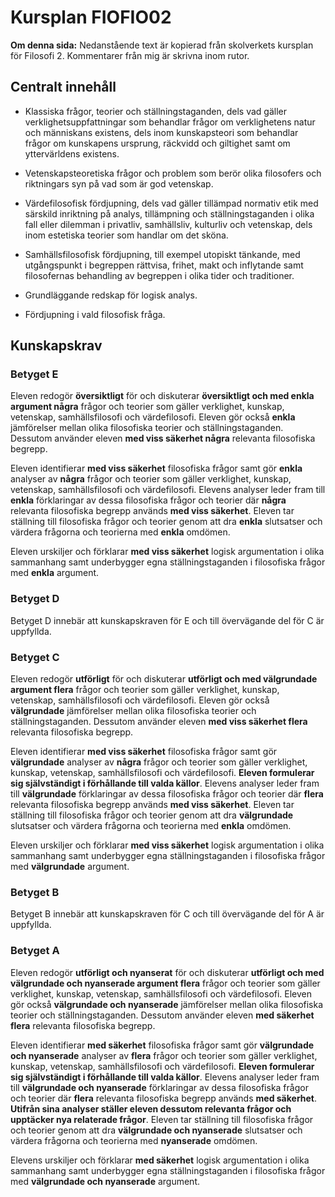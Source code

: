 # Kursplan FIOFIO02

**Om denna sida:** Nedanstående text är kopierad från skolverkets kursplan för Filosofi 2. Kommentarer från mig är skrivna inom rutor.

## Centralt innehåll

- Klassiska frågor, teorier och ställningstaganden, dels vad gäller verklighetsuppfattningar som behandlar frågor om verklighetens natur och människans existens, dels inom kunskapsteori som behandlar frågor om kunskapens ursprung, räckvidd och giltighet samt om yttervärldens existens.

- Vetenskapsteoretiska frågor och problem som berör olika filosofers och riktningars syn på vad som är god vetenskap.

- Värdefilosofisk fördjupning, dels vad gäller tillämpad normativ etik med särskild inriktning på analys, tillämpning och ställningstaganden i olika fall eller dilemman i privatliv, samhällsliv, kulturliv och vetenskap, dels inom estetiska teorier som handlar om det sköna.

- Samhällsfilosofisk fördjupning, till exempel utopiskt tänkande, med utgångspunkt i begreppen rättvisa, frihet, makt och inflytande samt filosofernas behandling av begreppen i olika tider och traditioner.

- Grundläggande redskap för logisk analys.

- Fördjupning i vald filosofisk fråga.

## Kunskapskrav

### Betyget E

Eleven redogör **översiktligt** för och diskuterar **översiktligt och med enkla argument några** frågor och teorier som gäller verklighet, kunskap, vetenskap, samhällsfilosofi och värdefilosofi. Eleven gör också **enkla** jämförelser mellan olika filosofiska teorier och ställningstaganden. Dessutom använder eleven **med viss säkerhet några** relevanta filosofiska begrepp.

Eleven identifierar **med viss säkerhet** filosofiska frågor samt gör **enkla** analyser av **några** frågor och teorier som gäller verklighet, kunskap, vetenskap, samhällsfilosofi och värdefilosofi. Elevens analyser leder fram till **enkla** förklaringar av dessa filosofiska frågor och teorier där **några** relevanta filosofiska begrepp används **med viss säkerhet**. Eleven tar ställning till filosofiska frågor och teorier genom att dra **enkla** slutsatser och värdera frågorna och teorierna med **enkla** omdömen.

Eleven urskiljer och förklarar **med viss säkerhet** logisk argumentation i olika sammanhang samt underbygger egna ställningstaganden i filosofiska frågor med **enkla** argument.

### Betyget D

Betyget D innebär att kunskapskraven för E och till övervägande del för C är uppfyllda.

### Betyget C

Eleven redogör **utförligt** för och diskuterar **utförligt och med välgrundade argument flera** frågor och teorier som gäller verklighet, kunskap, vetenskap, samhällsfilosofi och värdefilosofi. Eleven gör också **välgrundade** jämförelser mellan olika filosofiska teorier och ställningstaganden. Dessutom använder eleven **med viss säkerhet flera** relevanta filosofiska begrepp.

Eleven identifierar **med viss säkerhet** filosofiska frågor samt gör **välgrundade** analyser av **några** frågor och teorier som gäller verklighet, kunskap, vetenskap, samhällsfilosofi och värdefilosofi. **Eleven formulerar sig självständigt i förhållande till valda källor**. Elevens analyser leder fram till **välgrundade** förklaringar av dessa filosofiska frågor och teorier där **flera** relevanta filosofiska begrepp används **med viss säkerhet**. Eleven tar ställning till filosofiska frågor och teorier genom att dra **välgrundade** slutsatser och värdera frågorna och teorierna med **enkla** omdömen.

Eleven urskiljer och förklarar **med viss säkerhet** logisk argumentation i olika sammanhang samt underbygger egna ställningstaganden i filosofiska frågor med **välgrundade** argument.

### Betyget B

Betyget B innebär att kunskapskraven för C och till övervägande del för A är uppfyllda.

### Betyget A

Eleven redogör **utförligt och nyanserat** för och diskuterar **utförligt och med välgrundade och nyanserade argument flera** frågor och teorier som gäller verklighet, kunskap, vetenskap, samhällsfilosofi och värdefilosofi. Eleven gör också **välgrundade och nyanserade** jämförelser mellan olika filosofiska teorier och ställningstaganden. Dessutom använder eleven **med säkerhet flera** relevanta filosofiska begrepp.

Eleven identifierar **med säkerhet** filosofiska frågor samt gör **välgrundade och nyanserade** analyser av **flera** frågor och teorier som gäller verklighet, kunskap, vetenskap, samhällsfilosofi och värdefilosofi. **Eleven formulerar sig självständigt i förhållande till valda källor**. Elevens analyser leder fram till **välgrundade och nyanserade** förklaringar av dessa filosofiska frågor och teorier där **flera** relevanta filosofiska begrepp används **med säkerhet**. **Utifrån sina analyser ställer eleven dessutom relevanta frågor och upptäcker nya relaterade frågor**. Eleven tar ställning till filosofiska frågor och teorier genom att dra **välgrundade och nyanserade** slutsatser och värdera frågorna och teorierna med **nyanserade** omdömen.

Elevens urskiljer och förklarar **med säkerhet** logisk argumentation i olika sammanhang samt underbygger egna ställningstaganden i filosofiska frågor med **välgrundade och nyanserade** argument.
